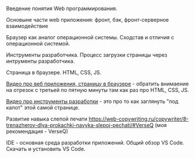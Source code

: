 Введение понятия Web программирования.

Основыне части web приложения: фронт, бэк, фронт-серверное взаимодействие

Браузер как аналог операционной системы. Сходстав и отличия с операционной системой.

Инструменты разработчика. Процесс загрузки страницы через интрументы разработчика.

Страница в браузере. HTML, CSS, JS.

[Видео про веб приложения, страницу в браузере](https://www.youtube.com/watch?v=Dn7hkeXnBsw) - обратить внимаение на отрезок с третьей по пятную минуты там как раз про HTML, CSS, JS.

[Видео про инструменты разработки](https://www.youtube.com/watch?v=pOCwI_EUHjA) - это про то как заглянуть "под капот" этой самой странице.

Развитие навыка слепой печати https://web-copywriting.ru/copywriter/8-trenazherov-dlya-prokachki-navyka-slepoj-pechati/#VerseQ
(моя рекомендация - VerseQ)

IDE - основная среда разработки приложений. Общий обзор VS Code. Скачать и установить VS Code.


